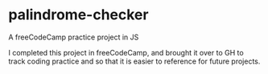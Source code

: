 # palindrome-checker
A freeCodeCamp practice project in JS

I completed this project in freeCodeCamp, and brought it over to GH to track coding practice and so that it is easier to reference for future projects.